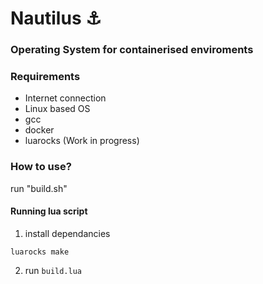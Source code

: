 # Nautilus ⚓
### Operating System for containerised enviroments

### Requirements
- Internet connection
- Linux based OS
- gcc 
- docker
- luarocks (Work in progress)

### How to use?
run "build.sh"

#### Running lua script
1. install dependancies 
```
luarocks make
```
2. run `build.lua`
